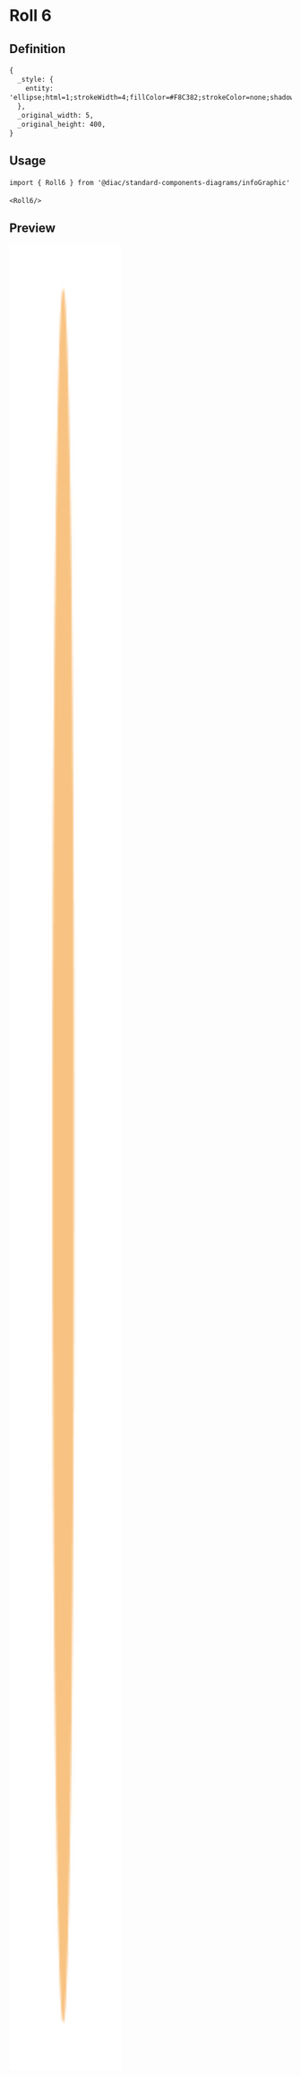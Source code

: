 # Roll 6

## Definition

```
{
  _style: { 
    entity: 'ellipse;html=1;strokeWidth=4;fillColor=#F8C382;strokeColor=none;shadow=0;fontSize=10;fontColor=#FFFFFF;align=center;fontStyle=0;whiteSpace=wrap;spacing=10;',
  },
  _original_width: 5,
  _original_height: 400,
}
```

## Usage

```
import { Roll6 } from '@diac/standard-components-diagrams/infoGraphic'

<Roll6/>
```

## Preview

<img src="./roll-6.png" width="200"/>
